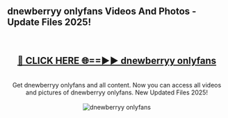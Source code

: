 <h2>dnewberryy onlyfans Videos And Photos - Update Files 2025!</h2>
<br>
<div align="center">
<h2><a href="https://linkcuts.com/hfmhzwbr" rel="nofollow">🔴 CLICK HERE 🌐==►► dnewberryy onlyfans</a></h2>
<br>
Get dnewberryy onlyfans and all content. Now you can access all videos and pictures of dnewberryy onlyfans. New Updated Files 2025!
<br>
<br>
<a href="https://linkcuts.com/hfmhzwbr" rel="nofollow" data-target="animated-image.originalLink"><img src="https://i.ibb.co.com/WyWwxjT/player-gif2.gif" alt="dnewberryy onlyfans" style="max-width: 100%; display: inline-block;" data-target="animated-image.originalImage"></a>
</div>
<br>